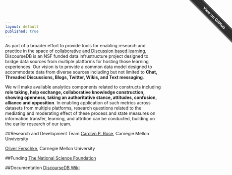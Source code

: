 ```yaml
---
layout: default
published: true
---
```





As part of a broader effort to provide tools for enabling research and practice in the space of <a href="http://dance.cs.cmu.edu">collaborative and Discussion based learning</a>, DiscourseDB is an NSF funded data infrustructure project designed to bridge data sources from multiple platforms for hosting those learning experiences. Our vision is to provide a common data model designed to accommodate data from diverse sources including but not limited to **Chat, Threaded Discussions, Blogs, Twitter, Wikis, and Text messaging**. 

We will make available analytics components related to constructs including **role taking, help exchange, collaborative knowledge construction, showing openness, taking an authoritative stance, attitudes, confusion, alliance and opposition**. In enabling application of such metrics across datasets from multiple platforms, research questions related to the mediating and moderating effect of these process and state measures on information transfer, learning, and attrition can be conducted, building on the earlier research of our team.

##Research and Development Team
[Carolyn P. Rose](https://www.cs.cmu.edu/~cprose/), Carnegie Mellon Unviversity

[Oliver Ferschke](http://www.ferschke.com), Carnegie Mellon University

##Funding
[The National Science Foundation](http://www.nsf.gov/)

##Documentation
[DiscourseDB Wiki](https://github.com/DiscourseDB/discoursedb-core/wiki)

<div class="github-fork-ribbon-wrapper right fixed" style="width: 150px;height: 150px;position: fixed;overflow: hidden;top: 0;z-index: 9999;pointer-events: none;right: 0;"><div class="github-fork-ribbon" style="position: absolute;padding: 2px 0;background-color: #333;background-image: linear-gradient(to bottom, rgba(0, 0, 0, 0), rgba(0, 0, 0, 0.15));-webkit-box-shadow: 0 2px 3px 0 rgba(0, 0, 0, 0.5);-moz-box-shadow: 0 2px 3px 0 rgba(0, 0, 0, 0.5);box-shadow: 0 2px 3px 0 rgba(0, 0, 0, 0.5);z-index: 9999;pointer-events: auto;top: 42px;right: -43px;-webkit-transform: rotate(45deg);-moz-transform: rotate(45deg);-ms-transform: rotate(45deg);-o-transform: rotate(45deg);transform: rotate(45deg);"><a href="https://github.com/discoursedb" style="font: 700 13px &quot;Helvetica Neue&quot;, Helvetica, Arial, sans-serif;color: #fff;text-decoration: none;text-shadow: 0 -1px rgba(0, 0, 0, 0.5);text-align: center;width: 200px;line-height: 20px;display: inline-block;padding: 2px 0;border-width: 1px 0;border-style: dotted;border-color: rgba(255, 255, 255, 0.7);">View on GitHub</a></div></div>
